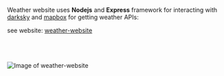Weather website uses **Nodejs** and **Express** framework for interacting with [darksky](https://darksky.net)
and [mapbox](https://mapbox.com) for getting weather APIs:

see website: [weather-website](https://khashayar-weather-app.herokuapp.com)<br><br><br><br>






![Image of weather-website](http://www.khashayarweb.ir/github-images/weather-website.png)
